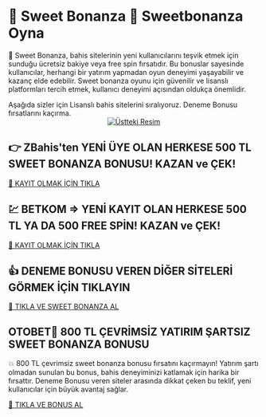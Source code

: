 <div class="bonus-section"> 
    <h1>🎉 Sweet Bonanza 🏅 Sweetbonanza Oyna</h1>
    <p>🎁 Sweet Bonanza, bahis sitelerinin yeni kullanıcılarını teşvik etmek için sunduğu ücretsiz bakiye veya free spin fırsatıdır. Bu bonuslar sayesinde kullanıcılar, herhangi bir yatırım yapmadan oyun deneyimi yaşayabilir ve kazanç elde edebilir. Sweet bonanza oyunu için  güvenilir ve lisanslı platformları tercih etmek, kullanıcı deneyimi açısından oldukça önemlidir.</p>
  Aşağıda sizler için Lisanslı bahis sitelerini sıralıyoruz. Deneme Bonusu fırsatlarını kaçırma.
</div>
<!-- Üstteki Resim -->
<center>
    <a class="zbahis-link" href="https://cutt.ly/3eOC1kHA" target="_blank">
        <img src="https://i.ibb.co/BHzY0WyB/fcade8f8-186f-4a21-bb29-2b2c40c4d1dc.jpg" alt="Üstteki Resim">
    </a>
</center>
<!-- ZBahis Bölümü -->
<div class="bonus-section">
    <h2>👉 ZBahis'ten YENİ ÜYE OLAN HERKESE 500 TL SWEET BONANZA BONUSU! KAZAN ve ÇEK!</h2>
    <a class="zbahis-link" href="https://cutt.ly/3eOC1kHA" target="_blank">🎯 KAYIT OLMAK İÇİN TIKLA</a>
</div>
<!-- BETKOM Bölümü -->
<div class="bonus-section">
    <h2>💹 BETKOM => YENİ KAYIT OLAN HERKESE 500 TL YA DA 500 FREE SPİN! KAZAN ve ÇEK!</h2>
    <a class="betkom-link" href="https://cutt.ly/ze5DePku" target="_blank">🎲 KAYIT OLMAK İÇİN TIKLA</a>
</div>
<!-- Diğer Siteler Bölümü -->
<div class="bonus-section">
    <h2>👍 DENEME BONUSU VEREN DİĞER SİTELERİ GÖRMEK İÇİN TIKLAYIN</h2>
    <a class="other-sites-link" href="https://heylink.me/denemebonusu2025/" target="_blank">🔗 TIKLA VE SWEET BONANZA AL</a>
</div>
<!-- Referans Linki Bölümü -->
<div class="bonus-section">
    <h2>OTOBET🎯 800 TL ÇEVRİMSİZ YATIRIM ŞARTSIZ SWEET BONANZA BONUSU</h2>
    <p>💥 800 TL çevrimsiz sweet bonanza bonusu fırsatını kaçırmayın! Yatırım şartı olmadan sunulan bu bonus, bahis deneyiminizi katlamak için harika bir fırsattır. Deneme Bonusu veren siteler arasında dikkat çeken bu teklif, yeni kullanıcılar için büyük avantaj sağlar.</p>
    <a class="reference-link" href="https://cutt.ly/frqiVTb5" target="_blank">🌟 TIKLA VE BONUS AL</a> 
</div>
